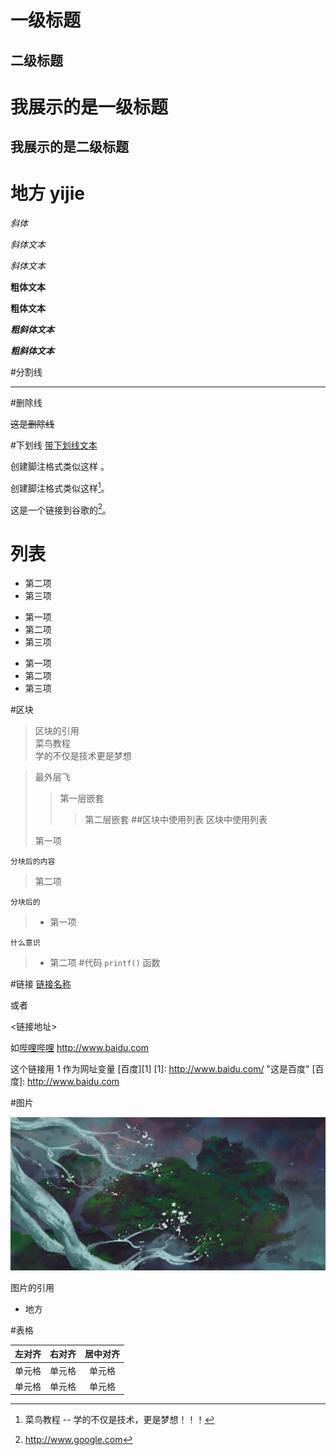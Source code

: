 #  一级标题  


##  二级标题  
我展示的是一级标题
=================

我展示的是二级标题
-----
地方
yijie
==

*斜体*


*斜体文本*

_斜体文本_

**粗体文本**


__粗体文本__

***粗斜体文本***

___粗斜体文本___

#分割线

***
#删除线

~~这是删除线~~

#下划线
<u>带下划线文本</u>



创建脚注格式类似这样 。

创建脚注格式类似这样[^RUNOOB]。
[^RUNOOB]: 菜鸟教程 -- 学的不仅是技术，更是梦想！！！

这是一个链接到谷歌的[^脚注]。  





[^脚注]: http://www.google.com


# 列表

* 第二项
* 第三项
  

+ 第一项  
+ 第二项
+ 第三项

  

- 第一项
- 第二项
- 第三项    


#区块
> 区块的引用  
> 菜鸟教程  
> 学的不仅是技术更是梦想

> 最外层飞  
> 
> > 第一层嵌套
> > > 第二层嵌套
##区块中使用列表
> 区块中使用列表  
> 
>  第一项  

	分块后的内容
> 
>  第二项

	分块后的
> + 第一项

	什么意识
> + 第二项
#代码
`printf()` 函数

#链接
[链接名称](链接地址)

或者

<链接地址>		

如[哔哩哔哩](http：//www.bilibili.com)
  <http://www.baidu.com>

这个链接用 1 作为网址变量 [百度][1]
  [1]: http://www.baidu.com/ "这是百度"
  [百度]: http://www.baidu.com

#图片

![雾山五行](./L.jpg)

图片的引用


+ 地方


#表格

| 左对齐 | 右对齐 | 居中对齐 |
| :-----| ----: | :----: |
| 单元格 | 单元格 | 单元格 |
| 单元格 | 单元格 | 单元格 |